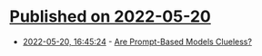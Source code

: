 # [Published on 2022-05-20](index.md)

* [2022-05-20, 16:45:24](https://news.ycombinator.com/item?id=31449837) - [Are Prompt-Based Models Clueless?](https://arxiv.org/abs/2205.09295)
